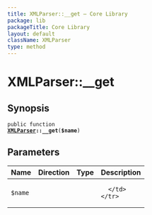 ```yaml
---
title: XMLParser::__get — Core Library
package: lib
packageTitle: Core Library
layout: default
className: XMLParser
type: method
---
```


# XMLParser::__get

## Synopsis

<code>public function <b><a href="XMLParser">XMLParser</a>::__get</b>(<b>$name</b>)</code>

## Parameters

<table>
  <thead>
    <tr>
      <th>Name</th>
      <th>Direction</th>
      <th>Type</th>
      <th>Description</th>
    </tr>
  </thead>
  <tbody>
    <tr>
      <td><code>$name</code>
      <td><i></i></td>
      <td></td>
      <td>

      </td>
    </tr>
  </tbody>
</table>

